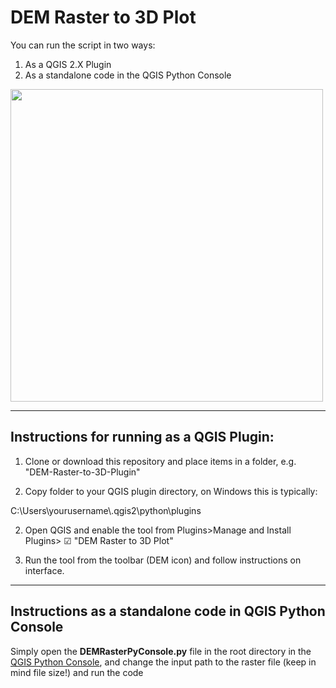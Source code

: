 # DEM Raster to 3D Plot

You can run the script in two ways:  
1. As a QGIS 2.X Plugin  
2. As a standalone code in the QGIS Python Console  

<img src="/cube.gif?raw=true" width="500px">

******************************************
## Instructions for running as a QGIS Plugin: 

1. Clone or download this repository and place items in a folder, e.g. "DEM-Raster-to-3D-Plugin"

1. Copy folder to your QGIS plugin directory, on Windows this is typically:   

C:\Users\yourusername\\.qgis2\python\plugins  

2. Open QGIS and enable the tool from Plugins>Manage and Install Plugins> ☑ "DEM Raster to 3D Plot"   

3. Run the tool from the toolbar (DEM icon) and follow instructions on interface.   

**************************************
## Instructions as a standalone code in QGIS Python Console

Simply open the **DEMRasterPyConsole.py**	file in the root directory in the [QGIS Python Console](https://docs.qgis.org/2.18/en/docs/user_manual/plugins/python_console.html), and change the input path to the raster file (keep in mind file size!) and run the code
